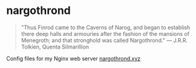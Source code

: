 # nargothrond
> "Thus Finrod came to the Caverns of Narog, and began to establish there deep halls and armouries after the fashion of the mansions of Menegroth; and that stronghold was called Nargothrond."
> ― J.R.R. Tolkien, Quenta Silmarillion

Config files for my Nginx web server [nargothrond.xyz](https://nargothrond.xyz/)

